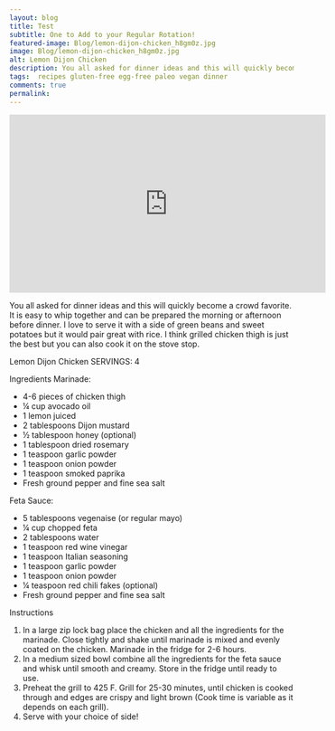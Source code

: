 ```yaml
---
layout: blog
title: Test
subtitle: One to Add to your Regular Rotation!
featured-image: Blog/lemon-dijon-chicken_h8gm0z.jpg
image: Blog/lemon-dijon-chicken_h8gm0z.jpg
alt: Lemon Dijon Chicken
description: You all asked for dinner ideas and this will quickly become a crowd favorite. It is easy to whip together and can be prepared the morning or afternoon before dinner. I love to serve it with a side of green beans and sweet potatoes but it would pair great with rice.
tags:  recipes gluten-free egg-free paleo vegan dinner
comments: true
permalink:
---
```


<iframe width="560" height="315" src="https://www.youtube.com/embed/BvCzjGSuHgo" frameborder="0" allow="accelerometer; autoplay; encrypted-media; gyroscope; picture-in-picture" allowfullscreen></iframe>

You all asked for dinner ideas and this will quickly become a crowd favorite. It is easy to whip together and can be prepared the morning or afternoon before dinner. I love to serve it with a side of green beans and sweet potatoes but it would pair great with rice. I think grilled chicken thigh is just the best but you can also cook it on the stove stop.

Lemon Dijon Chicken
SERVINGS: 4

Ingredients
Marinade:
* 4-6 pieces of chicken thigh
* ¼ cup avocado oil
* 1 lemon juiced
* 2 tablespoons Dijon mustard
* ½ tablespoon honey (optional)
* 1 tablespoon dried rosemary
* 1 teaspoon garlic powder
* 1 teaspoon onion powder
* 1 teaspoon smoked paprika
* Fresh ground pepper and fine sea salt

Feta Sauce:
* 5 tablespoons vegenaise (or regular mayo)
* ¼ cup chopped feta
* 2 tablespoons water
* 1 teaspoon red wine vinegar
* 1 teaspoon Italian seasoning
* 1 teaspoon garlic powder
* 1 teaspoon onion powder
* ¼ teaspoon red chili fakes (optional)
* Fresh ground pepper and fine sea salt

Instructions
1. In a large zip lock bag place the chicken and all the ingredients for the marinade. Close tightly and shake until marinade is mixed and evenly coated on the chicken. Marinade in the fridge for 2-6 hours.
2. In a medium sized bowl combine all the ingredients for the feta sauce and whisk until smooth and creamy. Store in the fridge until ready to use.
3. Preheat the grill to 425 F. Grill for 25-30 minutes, until chicken is cooked through and edges are crispy and light brown (Cook time is variable as it depends on each grill).
4. Serve with your choice of side!
